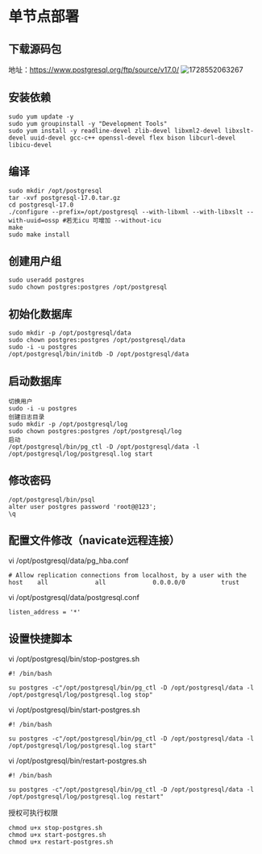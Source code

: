 # 单节点部署
## 下载源码包
地址：https://www.postgresql.org/ftp/source/v17.0/
![1728552063267](https://github.com/user-attachments/assets/9a7eee04-b180-40e8-a252-d278c33706c0)

## 安装依赖
```
sudo yum update -y
sudo yum groupinstall -y "Development Tools"
sudo yum install -y readline-devel zlib-devel libxml2-devel libxslt-devel uuid-devel gcc-c++ openssl-devel flex bison libcurl-devel libicu-devel 
```

## 编译
```
sudo mkdir /opt/postgresql
tar -xvf postgresql-17.0.tar.gz
cd postgresql-17.0
./configure --prefix=/opt/postgresql --with-libxml --with-libxslt --with-uuid=ossp #若无icu 可增加 --without-icu
make
sudo make install
```

## 创建用户组
```
sudo useradd postgres
sudo chown postgres:postgres /opt/postgresql
```

## 初始化数据库
```
sudo mkdir -p /opt/postgresql/data
sudo chown postgres:postgres /opt/postgresql/data
sudo -i -u postgres
/opt/postgresql/bin/initdb -D /opt/postgresql/data
```

## 启动数据库
```
切换用户
sudo -i -u postgres
创建日志目录
sudo mkdir -p /opt/postgresql/log
sudo chown postgres:postgres /opt/postgresql/log
启动
/opt/postgresql/bin/pg_ctl -D /opt/postgresql/data -l /opt/postgresql/log/postgresql.log start
```

## 修改密码
```
/opt/postgresql/bin/psql
alter user postgres password 'root@@123';
\q
```

## 配置文件修改（navicate远程连接）
vi /opt/postgresql/data/pg_hba.conf
```
# Allow replication connections from localhost, by a user with the
host    all             all             0.0.0.0/0          trust
```
vi /opt/postgresql/data/postgresql.conf
```
listen_address = '*'
```

## 设置快捷脚本
vi /opt/postgresql/bin/stop-postgres.sh
```
#! /bin/bash

su postgres -c"/opt/postgresql/bin/pg_ctl -D /opt/postgresql/data -l /opt/postgresql/log/postgresql.log stop"

```
vi /opt/postgresql/bin/start-postgres.sh
```
#! /bin/bash

su postgres -c"/opt/postgresql/bin/pg_ctl -D /opt/postgresql/data -l /opt/postgresql/log/postgresql.log start"

```
vi /opt/postgresql/bin/restart-postgres.sh
```
#! /bin/bash

su postgres -c"/opt/postgresql/bin/pg_ctl -D /opt/postgresql/data -l /opt/postgresql/log/postgresql.log restart"

```
授权可执行权限
```
chmod u+x stop-postgres.sh 
chmod u+x start-postgres.sh 
chmod u+x restart-postgres.sh
```
